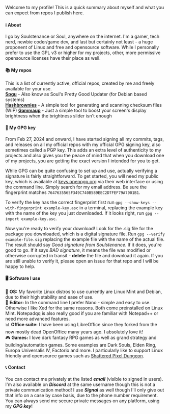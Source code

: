 Welcome to my profile! This is a quick summary about myself and what you can expect from repos I publish here.

#### ℹ️ About
I go by Soulstenance or Soul, anywhere on the internet. I'm a gamer, tech nerd, newbie coder/game dev, and last but certainly not least - a huge proponent of Linux and free and opensource software. While I personally prefer to use the GPL v3 or higher for my projects, other, more permissive opensource licenses have their place as well.

#### 📚 My repos
This is a list of currently active, official repos, created by me and freely available for your use.  
**[Spgu](https://github.com/soulstenance/spgu)** - Also know as Soul's Pretty Good Updater (for Debian based systems)  
**[Hashbrownies](https://github.com/soulstenance/hashbrownies)** - A simple tool for generating and scanning checksum files (WIP)
**[Gammaup](https://github.com/soulstenance/gammaup)** - Just a simple tool to boost your screen's display brightness when the brightness slider isn't enough

#### 🔐 My GPG key
From Feb 27, 2024 and onward, I have started signing all my commits, tags, and releases on all my official repos with my official GPG signing key, also sometimes called a PGP key. This adds an extra level of authenticity to my projects and also gives you the peace of mind that when you download one of my projects, you are getting the exact version I intended for you to get.

While GPG can be quite confusing to set up and use, actually verifying a signature is fairly straightforward. To get started, you will need my public key, which is available at [keys.openpgp.org](https://keys.openpgp.org) via their web interface or using the command line. Simply search for my email address. Be sure the fingerprint matches `7647635565F349C740B589EEC2D7FEF79A7901B1`.

To verify the key has the correct fingerprint first run `gpg --show-keys --with-fingerprint example-key.asc` in a terminal, replacing the example key with the name of the key you just downloaded. If it looks right, run `gpg --import example-key.asc`.

Now you're ready to verify your download! Look for the .sig file for the package you downloaded, which is a digital signature file. Run `gpg --verify example-file.sig` replacing the example file with the name of the actual file. The result should say *Good signature from Soulstenance*. If it does, you're good to go. If it says *BAD signature*, it means the file was modified or otherwise corrupted in transit - **delete** the file and download it again. If you are still unable to verify it, please open an issue for that repo and I will be happy to help.

#### 🖥️ Software I use
🐧 **OS:** My favorite Linux distros to use currently are Linux Mint and Debian, due to their high stability and ease of use.  
📝 **Editor:** In the command line I prefer Nano - simple and easy to use. Otherwise I like Xed for the same reasons. Both come preinstalled on Linux Mint. Notepadqq is also really good if you are familiar with Notepad++ or need more advanced features.  
📊 **Office suite:** I have been using LibreOffice since they forked from the now mostly dead OpenOffice many years ago. I absolutely love it!  
🎮 **Games:** I love dark fantasy RPG games as well as grand strategy and building/automation games. Some examples are Dark Souls, Elden Ring, Europa Universalis IV, Factorio and more. I particularly like to support Linux friendly and opensource games such as [Shattered Pixel Dungeon](https://github.com/00-Evan/shattered-pixel-dungeon).  

#### 📞 Contact
You can contact me privately at the listed ***email*** (visible to signed in users). I'm also available on ***Discord*** at the same username though this is not a private communication method! I use ***Signal*** as well though I'll only give out that info on a case by case basis, due to the phone number requirement. You can always send me secure private messages on any platform, using my ***GPG key***!
